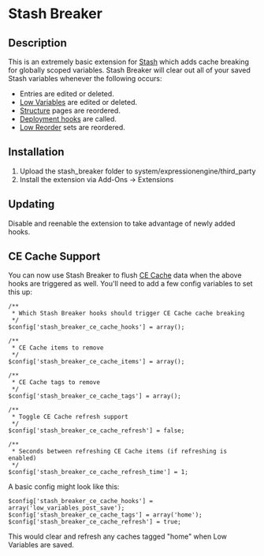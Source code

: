 # Stash Breaker

## Description

This is an extremely basic extension for [Stash](https://github.com/croxton/Stash) which adds cache breaking for globally scoped variables. Stash Breaker will clear out all of your saved Stash variables whenever the following occurs:

* Entries are edited or deleted.
* [Low Variables](http://gotolow.com/addons/low-variables) are edited or deleted.
* [Structure](http://buildwithstructure.com) pages are reordered.
* [Deployment hooks](https://github.com/focuslabllc/deployment_hooks.ee2_addon) are called.
* [Low Reorder](http://gotolow.com/addons/low-reorder) sets are reordered.

## Installation

1. Upload the stash_breaker folder to system/expressionengine/third_party
2. Install the extension via Add-Ons → Extensions

## Updating

Disable and reenable the extension to take advantage of newly added hooks.

## CE Cache Support

You can now use Stash Breaker to flush [CE Cache](http://www.causingeffect.com/software/expressionengine/ce-cache) data when the above hooks are triggered as well. You'll need to add a few config variables to set this up:

	/**
	 * Which Stash Breaker hooks should trigger CE Cache cache breaking
	 */
	$config['stash_breaker_ce_cache_hooks'] = array();

	/**
	 * CE Cache items to remove
	 */
	$config['stash_breaker_ce_cache_items'] = array();

	/**
	 * CE Cache tags to remove
	 */
	$config['stash_breaker_ce_cache_tags'] = array();

	/**
	 * Toggle CE Cache refresh support
	 */
	$config['stash_breaker_ce_cache_refresh'] = false;

	/**
	 * Seconds between refreshing CE Cache items (if refreshing is enabled)
	 */
	$config['stash_breaker_ce_cache_refresh_time'] = 1;


A basic config might look like this:

	$config['stash_breaker_ce_cache_hooks'] = array('low_variables_post_save');
	$config['stash_breaker_ce_cache_tags'] = array('home');
	$config['stash_breaker_ce_cache_refresh'] = true;

This would clear and refresh any caches tagged "home" when Low Variables are saved.